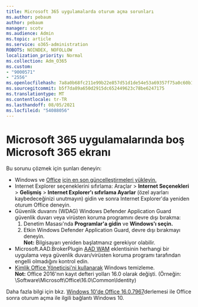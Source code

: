 ```yaml
---
title: Microsoft 365 uygulamalarda oturum açma sorunları
ms.author: pebaum
author: pebaum
manager: scotv
ms.audience: Admin
ms.topic: article
ms.service: o365-administration
ROBOTS: NOINDEX, NOFOLLOW
localization_priority: Normal
ms.collection: Adm_O365
ms.custom:
- "9000571"
- "2556"
ms.openlocfilehash: 7a8a0b68fc211e99b22e857d51d1de54e53a69357f75a0c60b1e83078cd5b27f
ms.sourcegitcommit: b5f7da89a650d2915dc652449623c78be6247175
ms.translationtype: MT
ms.contentlocale: tr-TR
ms.lasthandoff: 08/05/2021
ms.locfileid: "54088056"
---
```

# <a name="blank-sign-in-screen-in-microsoft-365-apps"></a>Microsoft 365 uygulamalarında boş Microsoft 365 ekranı

Bu sorunu çözmek için şunları deneyin:
- Windows ve [Office](https://support.microsoft.com/help/4027667/windows-10-update) [için en son güncelleştirmeleri yükleyin.](https://support.office.com/article/update-office-and-your-computer-with-microsoft-update-2ab296f3-7f03-43a2-8e50-46de917611c5)
- Internet Explorer seçeneklerini sıfırlama: Araçlar   >  **Internet Seçenekleri**  >  **Gelişmiş**  >  **Internet Explorer'ı sıfırlama Ayarlar** (özel ayarları kaybedeceğinizi unutmayın) gidin ve sonra Internet Explorer'da yeniden oturum Office deneyin.
- Güvenlik duvarını (WDAG) Windows Defender Application Guard güvenlik duvarı veya virüsten koruma programını devre dışı bırakma:
    1. Denetim Masası'nda **Programlar'a gidin** ve **Windows'ı seçin.**
    2. Etkin Windows Defender Application Guard, devre dışı bırakmayı deneyin.<br/>
    **Not:** Bilgisayarı yeniden başlatmanız gerekiyor olabilir.
- Microsoft.AAD.BrokerPlugin [AAD WAM](https://docs.microsoft.com/office365/troubleshoot/administration/connection-issue-when-sign-in-office-2016#symptom-1) eklentisinin herhangi bir uygulama veya güvenlik duvarı/virüsten koruma programı tarafından engelli olmadığını kontrol edin.
- [Kimlik Office Yöneticisi'ni kullanarak](https://docs.microsoft.com/office/troubleshoot/error-messages/another-account-already-signed-in#step-3-clear-cached-credentials-on-the-computer) Windows temizleme.<br/>
    **Not:** Office 2016'nın kayıt defteri yolları 16.0 olarak değişti. (Örneğin: \Software\Microsoft\Office\16.0\Common\Identity\)

Daha fazla bilgi için bkz. [Windows 10'de Office 16.0.7967](https://docs.microsoft.com/office365/troubleshoot/administration/connection-issue-when-sign-in-office-2016)derlemesi ile Office sonra oturum açma ile ilgili bağlantı Windows 10.